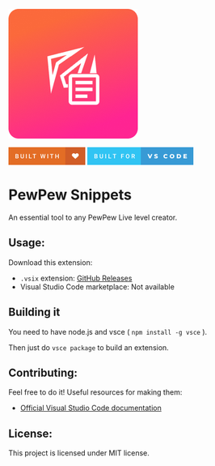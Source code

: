 ![PewPewSnippets](assets/icon.png)

[![forthebadge](assets/built-with-love.png)](https://forthebadge.com)
[![forthebadge](assets/built-for-vs-code.png)](https://forthebadge.com)

# PewPew Snippets
An essential tool to any PewPew Live level creator.

## Usage:
Download this extension:
* `.vsix` extension: [GitHub Releases](https://github.com/Tasty-Kiwi/Pewhelp-vscode/releases)
* Visual Studio Code marketplace: Not available

## Building it
You need to have node.js and vsce ( `npm install -g vsce` ).

Then just do `vsce package` to build an extension.

## Contributing:
Feel free to do it! Useful resources for making them: 
* [Official Visual Studio Code documentation](https://code.visualstudio.com/docs/editor/userdefinedsnippets)

## License:
This project is licensed under MIT license.
